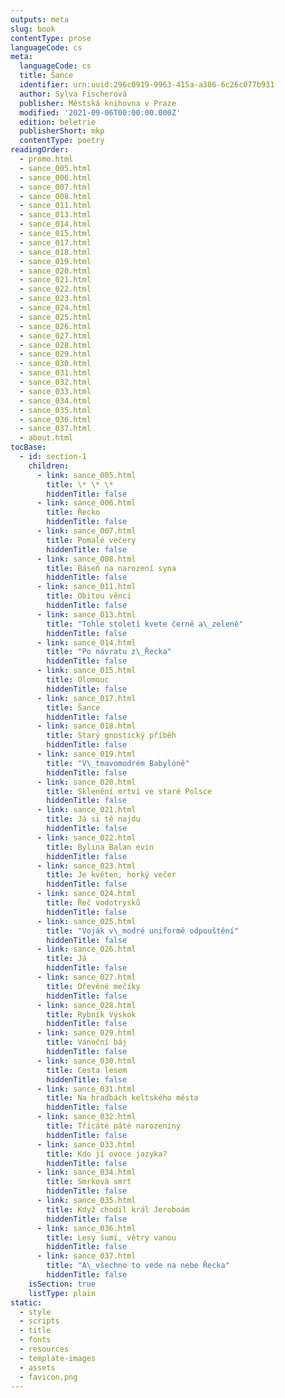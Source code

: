 ```yaml
---
outputs: meta
slug: book
contentType: prose
languageCode: cs
meta:
  languageCode: cs
  title: Šance
  identifier: urn:uuid:296c0919-9963-415a-a386-6c26c077b931
  author: Sylva Fischerová
  publisher: Městská knihovna v Praze
  modified: '2021-09-06T00:00:00.000Z'
  edition: beletrie
  publisherShort: mkp
  contentType: poetry
readingOrder:
  - promo.html
  - sance_005.html
  - sance_006.html
  - sance_007.html
  - sance_008.html
  - sance_011.html
  - sance_013.html
  - sance_014.html
  - sance_015.html
  - sance_017.html
  - sance_018.html
  - sance_019.html
  - sance_020.html
  - sance_021.html
  - sance_022.html
  - sance_023.html
  - sance_024.html
  - sance_025.html
  - sance_026.html
  - sance_027.html
  - sance_028.html
  - sance_029.html
  - sance_030.html
  - sance_031.html
  - sance_032.html
  - sance_033.html
  - sance_034.html
  - sance_035.html
  - sance_036.html
  - sance_037.html
  - about.html
tocBase:
  - id: section-1
    children:
      - link: sance_005.html
        title: \* \* \*
        hiddenTitle: false
      - link: sance_006.html
        title: Řecko
        hiddenTitle: false
      - link: sance_007.html
        title: Pomalé večery
        hiddenTitle: false
      - link: sance_008.html
        title: Báseň na narození syna
        hiddenTitle: false
      - link: sance_011.html
        title: Obitou věnci
        hiddenTitle: false
      - link: sance_013.html
        title: "Tohle století kvete černě a\_zeleně"
        hiddenTitle: false
      - link: sance_014.html
        title: "Po návratu z\_Řecka"
        hiddenTitle: false
      - link: sance_015.html
        title: Olomouc
        hiddenTitle: false
      - link: sance_017.html
        title: Šance
        hiddenTitle: false
      - link: sance_018.html
        title: Starý gnostický příběh
        hiddenTitle: false
      - link: sance_019.html
        title: "V\_tmavomodrém Babylóně"
        hiddenTitle: false
      - link: sance_020.html
        title: Sklenění mrtví ve staré Polsce
        hiddenTitle: false
      - link: sance_021.html
        title: Já si tě najdu
        hiddenTitle: false
      - link: sance_022.html
        title: Bylina Balan evin
        hiddenTitle: false
      - link: sance_023.html
        title: Je květen, horký večer
        hiddenTitle: false
      - link: sance_024.html
        title: Řeč vodotrysků
        hiddenTitle: false
      - link: sance_025.html
        title: "Voják v\_modré uniformě odpouštění"
        hiddenTitle: false
      - link: sance_026.html
        title: Já
        hiddenTitle: false
      - link: sance_027.html
        title: Dřevěné mečíky
        hiddenTitle: false
      - link: sance_028.html
        title: Rybník Výskok
        hiddenTitle: false
      - link: sance_029.html
        title: Vánoční báj
        hiddenTitle: false
      - link: sance_030.html
        title: Cesta lesem
        hiddenTitle: false
      - link: sance_031.html
        title: Na hradbách keltského města
        hiddenTitle: false
      - link: sance_032.html
        title: Třicáté páté narozeniny
        hiddenTitle: false
      - link: sance_033.html
        title: Kdo jí ovoce jazyka?
        hiddenTitle: false
      - link: sance_034.html
        title: Smrková smrt
        hiddenTitle: false
      - link: sance_035.html
        title: Když chodil král Jeroboám
        hiddenTitle: false
      - link: sance_036.html
        title: Lesy šumí, větry vanou
        hiddenTitle: false
      - link: sance_037.html
        title: "A\_všechno to vede na nebe Řecka"
        hiddenTitle: false
    isSection: true
    listType: plain
static:
  - style
  - scripts
  - title
  - fonts
  - resources
  - template-images
  - assets
  - favicon.png
---
```

